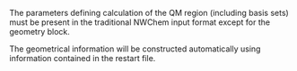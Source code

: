 The parameters defining
calculation of the QM region (including basis sets) must be present in
the traditional NWChem input format except for the geometry block.

The geometrical information will be constructed automatically using
information contained in the restart file.
